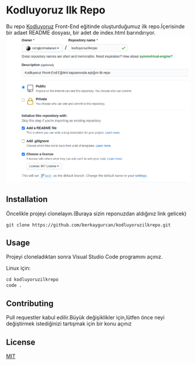 # Kodluyoruz Ilk Repo
Bu repo [Kodluyoruz](kodluyoruz.org) Front-End eğitinde oluşturduğumuz ilk repo.İçerisinde bir adaet README dosyası, bir adet de index.html barındırıyor.
![Github Gorsel](figures/github.png)

## Installation

Öncelikle projeyi clonelayın.(Buraya sizin reponuzdan aldığınız link gelicek)

```
git clone https://github.com/berkaygurcan/kodluyoruzilkrepo.git
```

## Usage
Projeyi cloneladıktan sonra Visual Studio Code programını açınız.

Linux için:

```
cd kodluyoruzilkrepo
code .
```

## Contributing

Pull requestler kabul edilir.Büyük değişiklikler için,lütfen önce neyi değiştirmek istediğinizi tartışmak için bir konu açınız

## License

[MIT](https://opensource.org/licenses/MIT)